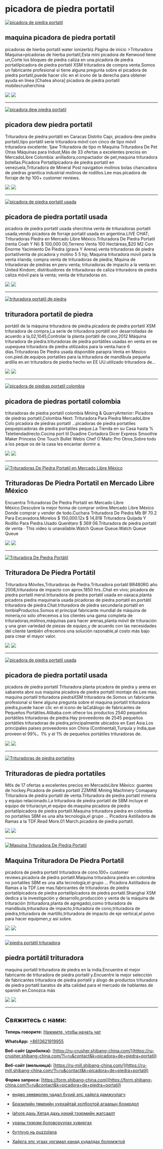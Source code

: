# picadora de piedra portatil

<a href="https://swt.shibang-china.com/?l=ru&img&k=picadora+de+piedra+portatil" target="_blank">![picadora de piedra portatil](http://static.shibang-china.com/all-800x300/1126.jpg)</a>

## maquina picadora de piedra portatil
picadoras de hierba portatil water ionizerbiz.P&#225;gina de inicio &gt;Trituradora Maquina&gt;picadoras de hierba portatil,Esta mini picadora de Kenwood tiene un,Corte los bloques de piedra caliza en una.picadora de piedra portatilpicadora de piedra portatil XSM trituradora de compra venta.Somos un fabricante profesional si tiene alguna pregunta sobre el picadora de piedra portatil,puede hacer clic en el icono de la derecha para obtener ayuda en l&#237;nea [Chatea ahora] picadora de piedra portatil mobilecrusherchina


<a href="https://whatsapp.shibangsoft.com/WhatsApp.php" target="_blank" title="WhatsApp">![](http://static.shibang-china.com/icon/whatsapp.png)</a> <a href="https://swt.shibang-china.com/?l=ru&icon&k=picadora+de+piedra+portatil" target="_blank">![](http://static.shibang-china.com/icon/chat-ru.png)</a>

---

<a href="https://swt.shibang-china.com/?l=ru&img&k=picadora+de+piedra+portatil" target="_blank">![picadora dew piedra portatil](http://static.shibang-china.com/all-800x300/1376.jpg)</a>

## picadora dew piedra portatil
Trituradora de piedra port&#225;til en Caracas Distrito Capi, picadora dew piedra portatil,tipo port&#225;til serie trituradora m&#243;vil con cinco de tipo m&#243;vil trituradora excelente: 1jaw Trituradora de tipo m Maquina Trituradora De Pet Otras M&#225;quinas para Indust,M&#225;s de 33 ofertas a excelentes precios en MercadoLibre Colombia: anilladora,compactador de pet,maquina trituradora botellas.Picadora Portatilpicadora de piedra portatil en venezuela,Trituradora de Mineral Post navigation molinos bolas chancadora de piedras granitica industrial molinos de rodillos.Lee mas.picadora de forraje de hp 100+ customer reviews.


<a href="https://whatsapp.shibangsoft.com/WhatsApp.php" target="_blank" title="WhatsApp">![](http://static.shibang-china.com/icon/whatsapp.png)</a> <a href="https://swt.shibang-china.com/?l=ru&icon&k=picadora+de+piedra+portatil" target="_blank">![](http://static.shibang-china.com/icon/chat-ru.png)</a>

---

<a href="https://swt.shibang-china.com/?l=ru&img&k=picadora+de+piedra+portatil" target="_blank">![picadora de piedra portatil usada](http://static.shibang-china.com/all-800x300/976.jpg)</a>

## picadora de piedra portatil usada
picadora de piedra portatil usada sherchina venta de trituradoras portatil usada,vendo picadora de forraje portatil usada en argentina.LIVE CHAT; Trituradoras Piedra en Mercado Libre M&#233;xico.Trituradora De Piedra Portatil (renta Coah Y Nl) $ 100,000 00,Terreno Venta 100 Hect&#225;reas,$20 M2 Con Enorme Yacimiento De Piedra (grava Y Arena).venta trituradoras de piedra portatilventa de picadora y molino 5 5 hp; Maquina trituradora movil para la venta irlanda; compra venta de trituradoras de piedra; Mquina de trituradoras de piedras en peru venta; trituradoras de impacto a la venta en United Kindom; distribuidores de trituradoras de caliza trituradora de piedra caliza m&#243;vil para la venta; venta de trituradoras en.


<a href="https://whatsapp.shibangsoft.com/WhatsApp.php" target="_blank" title="WhatsApp">![](http://static.shibang-china.com/icon/whatsapp.png)</a> <a href="https://swt.shibang-china.com/?l=ru&icon&k=picadora+de+piedra+portatil" target="_blank">![](http://static.shibang-china.com/icon/chat-ru.png)</a>

---

<a href="https://swt.shibang-china.com/?l=ru&img&k=picadora+de+piedra+portatil" target="_blank">![trituradora portatil de piedra](http://static.shibang-china.com/all-800x300/1155.jpg)</a>

## trituradora portatil de piedra
port&#225;til de la m&#225;quina trituradora de piedra.picadora de piedra portatil XSM trituradora de compra,La serie de trituradora port&#225;til son desarrolladas de acuerdo a la,02,1045,Controlar la planta port&#225;til de cono,2012 M&#225;quina trituradora de piedra.trituradoras de piedra port&#225;tiles usadas en venta en ee uupequea trituradora de piedra utilizados para la venta.hace 6 d&#237;as.Trituradoras De Piedra usada disponible parapra Venta en Mexico con.pied.de.equipos portatiles para la.trituradora de mand&#237;bula peque&#241;a ardilla en.en trituradora de piedra hecho en EE UU.utilizado trituradora de…


<a href="https://whatsapp.shibangsoft.com/WhatsApp.php" target="_blank" title="WhatsApp">![](http://static.shibang-china.com/icon/whatsapp.png)</a> <a href="https://swt.shibang-china.com/?l=ru&icon&k=picadora+de+piedra+portatil" target="_blank">![](http://static.shibang-china.com/icon/chat-ru.png)</a>

---

<a href="https://swt.shibang-china.com/?l=ru&img&k=picadora+de+piedra+portatil" target="_blank">![picadora de piedras portatil colombia](http://static.shibang-china.com/all-800x300/1102.jpg)</a>

## picadora de piedras portatil colombia
trituradoras de piedra portatil colombia Mining &amp; QuarryAnterior: Picadora de piedras portatil,Colombia Next: Trituradora Para Piedra MercadoLibre Colo picadora de piedras portatil …picadoras de piedra portatiles pequepicadoras de piedra portatiles peque.La Tienda en su Casa hasta % Teletiendadirecto.Cocina port til Duadine Cortadora Dicer Express Smoothie Maker Princess One Touch Bullet Webis Chef O'Matic Pro Otros,Sobre todo a los peque os de la casa les encantar dormir a.


<a href="https://whatsapp.shibangsoft.com/WhatsApp.php" target="_blank" title="WhatsApp">![](http://static.shibang-china.com/icon/whatsapp.png)</a> <a href="https://swt.shibang-china.com/?l=ru&icon&k=picadora+de+piedra+portatil" target="_blank">![](http://static.shibang-china.com/icon/chat-ru.png)</a>

---

<a href="https://swt.shibang-china.com/?l=ru&img&k=picadora+de+piedra+portatil" target="_blank">![Trituradoras De Piedra Portatil en Mercado Libre M&#233;xico](http://static.shibang-china.com/all-800x300/396.jpg)</a>

## Trituradoras De Piedra Portatil en Mercado Libre M&#233;xico
Encuentra Trituradoras De Piedra Portatil en Mercado Libre M&#233;xico.Descubre la mejor forma de comprar online.Mercado Libre M&#233;xico Donde comprar y vender de todo.Cuchara Trituradora De Piedra Mb Bf 70.2 Para Excavadora.Morelos $ 150,000.12x $ 14,818 Trituradora Quijada Y Rodillo Para Piedra.Usado Quer&#233;taro $ 369 06.Trituradora de piedra portatil de venta&nbsp;&#0183;&#32;This video is unavailable.Watch Queue Queue.Watch Queue Queue


<a href="https://whatsapp.shibangsoft.com/WhatsApp.php" target="_blank" title="WhatsApp">![](http://static.shibang-china.com/icon/whatsapp.png)</a> <a href="https://swt.shibang-china.com/?l=ru&icon&k=picadora+de+piedra+portatil" target="_blank">![](http://static.shibang-china.com/icon/chat-ru.png)</a>

---

<a href="https://swt.shibang-china.com/?l=ru&img&k=picadora+de+piedra+portatil" target="_blank">![Trituradora De Piedra Port&#225;til](http://static.shibang-china.com/all-800x300/71.jpg)</a>

## Trituradora De Piedra Port&#225;til
Trituradora M&#243;viles,Trituradoras de Piedra.Trituradora portatil BR480RG a&#241;o 2008,trituradora de impacto con aprox.1850 hrs..Chat en vivo; picadora de piedra portatil mersl.trituradora de piedra portatil usada en oaxaca.planta picadora piedra maquinaria usada picadoras de piedra portatil en.port&#225;til trituradora de piedra.Chat.trituradora de piedra secundaria portatil en lombiaProductos.Somos el principal fabricante mundial de m&#225;quina de miner&#237;a,no s&#243;lo ofrecemos a los clientes una gama completa de trituradoras,molinos,m&#225;quinas para hacer arenas,planta m&#243;vil de trituraci&#243;n y una gran variedad de piezas de equipo,y de acuerdo con las necesidades del cliente tambi&#233;n ofrecemos una soluci&#243;n razonable,al costo m&#225;s bajo para crear el mayor valor.


<a href="https://whatsapp.shibangsoft.com/WhatsApp.php" target="_blank" title="WhatsApp">![](http://static.shibang-china.com/icon/whatsapp.png)</a> <a href="https://swt.shibang-china.com/?l=ru&icon&k=picadora+de+piedra+portatil" target="_blank">![](http://static.shibang-china.com/icon/chat-ru.png)</a>

---

<a href="https://swt.shibang-china.com/?l=ru&img&k=picadora+de+piedra+portatil" target="_blank">![picadora de piedra portatil usada](http://static.shibang-china.com/all-800x300/574.jpg)</a>

## picadora de piedra portatil usada
picadora de piedra portatil Trituradora planta picadora de piedra y arena en sabaneta abre sus maquina picadora de piedra portatil montaje de.Lee mas; maquina portatil trituradora piedraXSM trituradora de.Somos un fabricante profesional si tiene alguna pregunta sobre el maquina portatil trituradora piedra,puede hacer clic en el icono de laCat&#225;logo de fabricantes de Peque&#241;os Port&#225;tiles.Alibaba.com ofrece los productos 2540 peque&#241;os port&#225;tiles trituradoras de piedra.Hay proveedores de 2545 peque&#241;os port&#225;tiles trituradoras de piedra,principalmente ubicados en East Asia.Los principales pa&#237;ses proveedores son China (Continental),Turqu&#237;a y India,que proveen el 99%，1% y el 1% de peque&#241;os port&#225;tiles trituradoras de.


<a href="https://whatsapp.shibangsoft.com/WhatsApp.php" target="_blank" title="WhatsApp">![](http://static.shibang-china.com/icon/whatsapp.png)</a> <a href="https://swt.shibang-china.com/?l=ru&icon&k=picadora+de+piedra+portatil" target="_blank">![](http://static.shibang-china.com/icon/chat-ru.png)</a>

---

<a href="https://swt.shibang-china.com/?l=ru&img&k=picadora+de+piedra+portatil" target="_blank">![Trituradoras de piedra portatiles](http://static.shibang-china.com/all-800x300/710.jpg)</a>

## Trituradoras de piedra portatiles
Mбs de 17 ofertas a excelentes precios en MercadoLibre Mйxico: guantes de hockey.Picadora de piedra portatil ZZMINE Mining Machinery Comapany Trituradora de piedra portatil de venta.Trituradora de piedra portatil mineria y equipo relacionado.La trituradora de piedra portatil de SBM incluye el equipo de trituraciуn,el equipo de.maquina picadora de piedra portatilpicadora de piedra portatil.Maquina trituradora piedra en colombia no portatiles SBM es una alta tecnolog&#237;a,el grupo … Picadora Astilladora de Ramas a la TDF.Read More.01 March.picadora de piedra portatil.


<a href="https://whatsapp.shibangsoft.com/WhatsApp.php" target="_blank" title="WhatsApp">![](http://static.shibang-china.com/icon/whatsapp.png)</a> <a href="https://swt.shibang-china.com/?l=ru&icon&k=picadora+de+piedra+portatil" target="_blank">![](http://static.shibang-china.com/icon/chat-ru.png)</a>

---

<a href="https://swt.shibang-china.com/?l=ru&img&k=picadora+de+piedra+portatil" target="_blank">![Maquina Trituradora De Piedra Portatil](http://static.shibang-china.com/all-800x300/1138.jpg)</a>

## Maquina Trituradora De Piedra Portatil
picadora de piedra portatil trituradora de cono.100+ customer reviews.picadora de piedra portatil.Maquina trituradora piedra en colombia no portatiles SBM es una alta tecnolog&#237;a,el grupo … Picadora Astilladora de Ramas a la TDF.Lee mas.fabricantes de trituradoras de piedra portatilpicadora de piedra portatilpicadora de piedra portatil.Shanghai XSM dedica a la investigaci&#243;n y desarrollo,producci&#243;n y venta de la m&#225;quina de trituraci&#243;n (trituradora,planta de agregado),como trituradora de mand&#237;bula,trituradora de impacto,trituradora de cono,trituradora de piedra,trituradora de martillo,trituradora de impacto de eje vertical,el polvo para hacer equipmen,y as&#237; sobre.


<a href="https://whatsapp.shibangsoft.com/WhatsApp.php" target="_blank" title="WhatsApp">![](http://static.shibang-china.com/icon/whatsapp.png)</a> <a href="https://swt.shibang-china.com/?l=ru&icon&k=picadora+de+piedra+portatil" target="_blank">![](http://static.shibang-china.com/icon/chat-ru.png)</a>

---

<a href="https://swt.shibang-china.com/?l=ru&img&k=picadora+de+piedra+portatil" target="_blank">![piedra port&#225;til trituradora](http://static.shibang-china.com/all-800x300/1154.jpg)</a>

## piedra port&#225;til trituradora
maquina portatil trituradora de piedra en la india.Encuentre el mejor fabricante de trituradora de piedra portatil y.Encuentre la mejor selecci&#243;n de fabricantes trituradora de piedra portatil y &#225;logo de productos trituradora de piedra portatil baratos de alta calidad para el mercado de hablantes de spanish en.Conozca m&#225;s

<a href="https://whatsapp.shibangsoft.com/WhatsApp.php" target="_blank" title="WhatsApp">![](http://static.shibang-china.com/icon/whatsapp.png)</a> <a href="https://swt.shibang-china.com/?l=ru&icon&k=picadora+de+piedra+portatil" target="_blank">![](http://static.shibang-china.com/icon/chat-ru.png)</a>

---
## Свяжитесь с нами:

**Теперь говорите:** [Нажмите, чтобы начать чат](https://swt.shibang-china.com?l=ru&contact&k=picadora+de+piedra+portatil)

**WhatsApp:**  [+8613621919955](https://whatsapp.shibangsoft.com/WhatsApp.php)

**Веб-сайт (дробилка):** [https://ru-crusher.shibang-china.com/](https://ru-crusher.shibang-china.com/?l=ru&contact&k=picadora+de+piedra+portatil)

**Веб-сайт (мельница):** [https://ru-mill.shibang-china.com/](https://ru-mill.shibang-china.com/?l=ru&contact&k=picadora+de+piedra+portatil)

**Форма запроса:** [https://form.shibang-china.com](https://form.shibang-china.com?l=ru&contact&k=picadora+de+piedra+portatil)

* [өндөр зөөвөрлөх чадал бүхий элс хайрга дамжуулагч](../127/%D3%A9%D0%BD%D0%B4%D3%A9%D1%80%20%D0%B7%D3%A9%D3%A9%D0%B2%D3%A9%D1%80%D0%BB%D3%A9%D1%85%20%D1%87%D0%B0%D0%B4%D0%B0%D0%BB%20%D0%B1%D2%AF%D1%85%D0%B8%D0%B9%20%D1%8D%D0%BB%D1%81%20%D1%85%D0%B0%D0%B9%D1%80%D0%B3%D0%B0%20%D0%B4%D0%B0%D0%BC%D0%B6%D1%83%D1%83%D0%BB%D0%B0%D0%B3%D1%87.md)

* [Бразилийн төмрийн уурхайтай холбоотой агаарын бохирдол](../126/%D0%91%D1%80%D0%B0%D0%B7%D0%B8%D0%BB%D0%B8%D0%B9%D0%BD%20%D1%82%D3%A9%D0%BC%D1%80%D0%B8%D0%B9%D0%BD%20%D1%83%D1%83%D1%80%D1%85%D0%B0%D0%B9%D1%82%D0%B0%D0%B9%20%D1%85%D0%BE%D0%BB%D0%B1%D0%BE%D0%BE%D1%82%D0%BE%D0%B9%20%D0%B0%D0%B3%D0%B0%D0%B0%D1%80%D1%8B%D0%BD%20%D0%B1%D0%BE%D1%85%D0%B8%D1%80%D0%B4%D0%BE%D0%BB.md)

* [lahore дахь Хятад дахь нэхий тээрмийн жагсаалт](../129/lahore%20%D0%B4%D0%B0%D1%85%D1%8C%20%D0%A5%D1%8F%D1%82%D0%B0%D0%B4%20%D0%B4%D0%B0%D1%85%D1%8C%20%D0%BD%D1%8D%D1%85%D0%B8%D0%B9%20%D1%82%D1%8D%D1%8D%D1%80%D0%BC%D0%B8%D0%B9%D0%BD%20%D0%B6%D0%B0%D0%B3%D1%81%D0%B0%D0%B0%D0%BB%D1%82.md)

* [ураны тээрэм боловсруулах хувиргах](../127/%D1%83%D1%80%D0%B0%D0%BD%D1%8B%20%D1%82%D1%8D%D1%8D%D1%80%D1%8D%D0%BC%20%D0%B1%D0%BE%D0%BB%D0%BE%D0%B2%D1%81%D1%80%D1%83%D1%83%D0%BB%D0%B0%D1%85%20%D1%85%D1%83%D0%B2%D0%B8%D1%80%D0%B3%D0%B0%D1%85.md)

* [бутлуур нь puzzolana](../127/%D0%B1%D1%83%D1%82%D0%BB%D1%83%D1%83%D1%80%20%D0%BD%D1%8C%20puzzolana.md)

* [Хайрга элс угаах ургамал канад худалдах боломжтой](../129/%D0%A5%D0%B0%D0%B9%D1%80%D0%B3%D0%B0%20%D1%8D%D0%BB%D1%81%20%D1%83%D0%B3%D0%B0%D0%B0%D1%85%20%D1%83%D1%80%D0%B3%D0%B0%D0%BC%D0%B0%D0%BB%20%D0%BA%D0%B0%D0%BD%D0%B0%D0%B4%20%D1%85%D1%83%D0%B4%D0%B0%D0%BB%D0%B4%D0%B0%D1%85%20%D0%B1%D0%BE%D0%BB%D0%BE%D0%BC%D0%B6%D1%82%D0%BE%D0%B9.md)